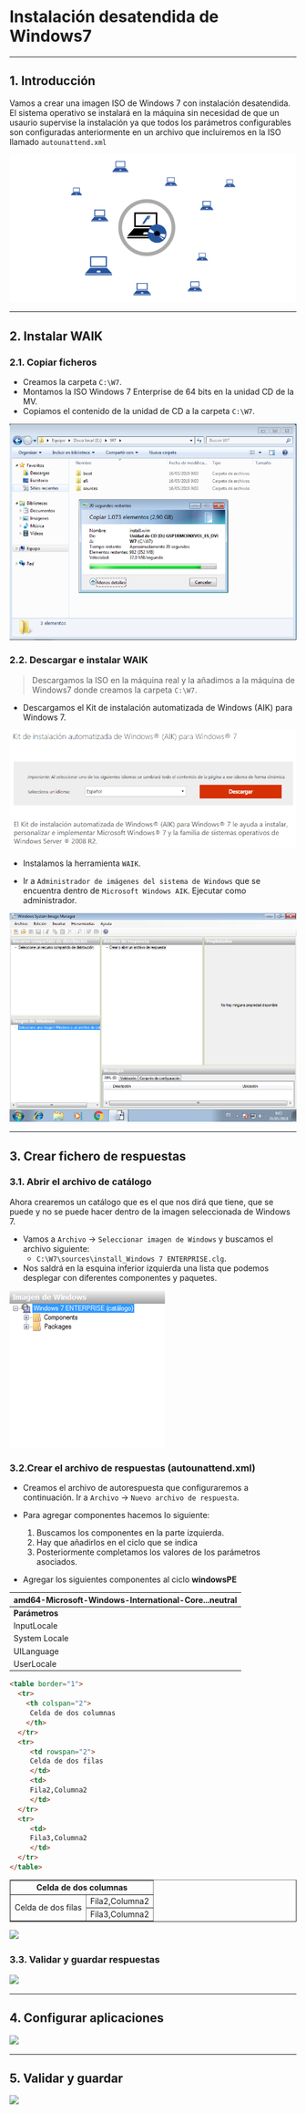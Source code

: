 
# Instalación desatendida de Windows7

---

## 1. Introducción

Vamos a crear una imagen ISO de Windows 7 con instalación desatendida. El sistema operativo se instalará en la máquina sin necesidad de que un usaurio supervise la instalación ya que todos los parámetros configurables son configuradas anteriormente en un archivo que incluiremos en la ISO llamado `autounattend.xml`

![Instalación desatendida](./images/instalacion-desatendida.png)

---

## 2. Instalar WAIK

### 2.1. Copiar ficheros

* Creamos la carpeta `C:\W7`.
* Montamos la ISO Windows 7 Enterprise de 64 bits en la unidad CD de la MV.
* Copiamos el contenido de la unidad de CD a la carpeta `C:\W7`.

![Copiar Archivos ISO Windows7](./images/copiar-w7.png)

### 2.2. Descargar e instalar WAIK

> Descargamos la ISO en la máquina real y la añadimos a la máquina de Windows7 donde creamos la carpeta `C:\W7`.

* Descargamos el Kit de instalación automatizada de Windows (AIK) para Windows 7.

![Windows Automated Instalation Kit 1](./images/descargar-waik.png)

* Instalamos la herramienta `WAIK`.

* Ir a `Administrador de imágenes del sistema de Windows` que se encuentra dentro de `Microsoft Windows AIK`. Ejecutar como administrador.

![Administrador de imágenes del sistema de Windows](./images/waik.png)

---

## 3. Crear fichero de respuestas

### 3.1. Abrir el archivo de catálogo

Ahora crearemos un catálogo que es el que nos dirá que tiene, que se puede  y no se puede hacer dentro de la imagen seleccionada de Windows 7.

* Vamos a `Archivo` -> `Seleccionar imagen de Windows` y buscamos el archivo siguiente:
  * `C:\W7\sources\install_Windows 7 ENTERPRISE.clg`.
* Nos saldrá en la esquina inferior izquierda una lista que podemos desplegar con diferentes componentes y paquetes.

![](./images/imagen-windows.png)

### 3.2.Crear el archivo de respuestas (autounattend.xml)

* Creamos el archivo de autorespuesta que configuraremos a continuación. Ir a `Archivo` -> `Nuevo archivo de respuesta`.
* Para agregar componentes hacemos lo siguiente:
  1. Buscamos los componentes en la parte izquierda.
  2. Hay que añadirlos en el ciclo que se indica
  3. Posteriormente completamos los valores de los parámetros asociados.

* Agregar los siguientes componentes al ciclo **windowsPE**

| **amd64-Microsoft-Windows-International-Core...neutral**
| ---
| **Parámetros** | **Configuración**
| InputLocale | es-ES
| System Locale | es-ES
| UILanguage | es-ES
| UserLocale | es-ES

```html
<table border="1">
  <tr>
    <th colspan="2">
     Celda de dos columnas
    </th>
  </tr>
  <tr>
     <td rowspan="2">
     Celda de dos filas
     </td>
     <td>
     Fila2,Columna2
     </td>
  </tr>
  <tr>
     <td>
     Fila3,Columna2
     </td>
  </tr>
</table>      
```

<table border="1">
  <tr>
    <th colspan="2">
     Celda de dos columnas
    </th>
  </tr>
  <tr>
     <td rowspan="2">
     Celda de dos filas
     </td>
     <td>
     Fila2,Columna2
     </td>
  </tr>
  <tr>
     <td>
     Fila3,Columna2
     </td>
  </tr>
</table>

![](./images/.png)

### 3.3. Validar y guardar respuestas




![](./images/.png)

---

## 4. Configurar aplicaciones



![](./images/.png)

---

## 5. Validar y guardar



![](./images/.png)
